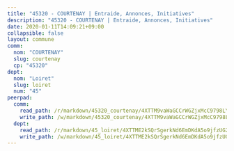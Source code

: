 ```yaml
---
title: "45320 - COURTENAY | Entraide, Annonces, Initiatives"
description: "45320 - COURTENAY | Entraide, Annonces, Initiatives"
date: 2020-01-11T14:09:21+09:00
collapsible: false
layout: commune
comm:
  nom: "COURTENAY"
  slug: courtenay
  cp: "45320"
dept:
  nom: "Loiret"
  slug: loiret
  num: "45"
peerpad:
  comm:
    read_path: /r/markdown/45320_courtenay/4XTTM9vaWaGCCrWGZjxMcC9798LYJ9efoZ7EHuU3Q3d6cyRwt
    write_path: /w/markdown/45320_courtenay/4XTTM9vaWaGCCrWGZjxMcC9798LYJ9efoZ7EHuU3Q3d6cyRwt-K3TgTzB9EznZMR2GYwah56Y9hrpYXqSELCg3gLG83DsMs5n44tXmZAVer5votCr2Ax3xMQkx9GnaxSwxXfiP7FxUEnP9QZyxtFqUDpr32gJTfXdmvLhnLH9m6LhqB5Gsix84jHhp
  dept:
    read_path: /r/markdown/45_loiret/4XTTME2kSQrSgerkNd6EmDKdA5o9jfzUG2SAG8C2qVYb3YXN4
    write_path: /w/markdown/45_loiret/4XTTME2kSQrSgerkNd6EmDKdA5o9jfzUG2SAG8C2qVYb3YXN4-K3TgULpEDoP6p5UphGUnEGQQDb2AQTj81Z2trE1ZVsdtBZSXUbkVLE9oEias3DdMz5vmgxRH8ErfnuyVj2VYfJxxhBMoq5ZxQCDrb2jTVFkww5uEThgDKwT8pF9LfJGTpqNraKjJ
---
```


